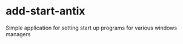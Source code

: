 add-start-antix
===============

Simple application for setting start up programs for various windows managers
